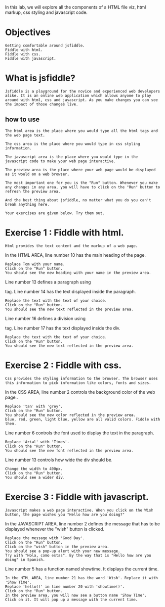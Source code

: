 In this lab, we will explore all the components of a HTML file viz, html markup, css styling and javascript code.

# Objectives
    Getting comfortable around jsfiddle.
    Fiddle with html.
    Fiddle with css.
    Fiddle with javascript.

# What is jsfiddle?
    Jsfiddle is a playground for the novice and experienced web developers alike. It is an online web application which allows anyone to play around with html, css and javascript. As you make changes you can see the impact of those changes live.
## how to use
    The html area is the place where you would type all the html tags and the web page text.

    The css area is the place where you would type in css styling information.

    The javascript area is the place where you would type in the javascript code to make your web page interactive.

    The preview area is the place where your web page would be displayed as it would on a web browser.

    The most important one for you is the "Run" button. Whenever you make any changes in any area, you will have to click on the "Run" button to refresh the preview area.

    And the best thing about jsfiddle, no matter what you do you can't break anything here.

    Your exercises are given below. Try them out.

# Exercise 1 : Fiddle with html.
    Html provides the text content and the markup of a web page.

In the HTML AREA, line number 10 has the main heading of the page.

    Replace Tom with your name.
    Click on the "Run" button.
    You should see the new heading with your name in the preview area.
Line number 13 defines a paragraph using <p> tag. Line number 14 has the text displayed inside the paragraph.

    Replace the text with the text of your choice.
    Click on the "Run" button.
    You should see the new text reflected in the preview area.
Line number 16 defines a division using <div> tag. Line number 17 has the text displayed inside the div.

    Replace the text with the text of your choice.
    Click on the "Run" button.
    You should see the new text reflected in the preview area.

# Exercise 2 : Fiddle with css.
    Css provides the styling information to the browser. The browser uses this information to pick information like colors, fonts and sizes.

In the CSS AREA, line number 2 controls the background color of the web page..

    Replace 'tan' with 'grey'.
    Click on the "Run" button.
    You should see the new color reflected in the preview area.
    blue, red, green, light blue, yellow are all valid colors. Fiddle with them.
Line number 6 controls the font used to display the text in the paragraph.

    Replace 'Arial' with 'Times'.
    Click on the "Run" button.
    You should see the new font reflected in the preview area.
Line number 13 controls how wide the div should be.

    Change the width to 400px.
    Click on the "Run" button.
    You should see a wider div.

# Exercise 3 : Fiddle with javascript.
    Javascript makes a web page interactive. When you click on the Wish button, the page wishes you "Hello how are you doing?"

In the JAVASCRIPT AREA, line number 2 defines the message that has to be displayed whenever the "wish" button is clicked.

    Replace the message with 'Good Day'.
    Click on the "Run" button.
    Click on the "wish" button in the preview area.
    You should see a pop-up alert with your new message.
    Try with "Hola, como estas". By the way that is "Hello how are you doing" in Spanish.
Line number 5 has a function named showtime. It displays the current time.

    In the HTML AREA, line number 21 has the word 'Wish'. Replace it with 'Show Time'.
    Replace 'hello()' in line number 20 with 'showtime()'.
    Click on the "Run" button.
    In the preview area, you will now see a button name 'Show Time'.
    Click on it. It will pop up a message with the current time.

